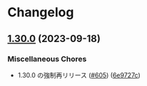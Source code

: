 # Changelog

## [1.30.0](https://github.com/approvers/OreOreBot2/compare/OreOreBot2-v1.46.0...OreOreBot2-v1.30.0) (2023-09-18)


### Miscellaneous Chores

* 1.30.0 の強制再リリース ([#605](https://github.com/approvers/OreOreBot2/issues/605)) ([6e9727c](https://github.com/approvers/OreOreBot2/commit/6e9727cedca128abad12aff68a6aa8e14f1ad818))
